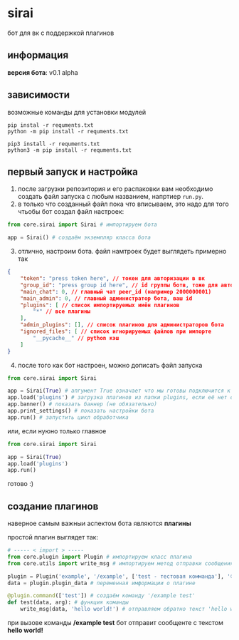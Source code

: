 # sirai
бот для вк с поддержкой плагинов

## информация
**версия бота**: v0.1 alpha 

## зависимости
возможные команды для установки модулей
```
pip instal -r requments.txt
python -m pip install -r requments.txt

pip3 install -r requments.txt
python3 -m pip install -r requments.txt
```

## первый запуск и настройка
1. после загрузки репозитория и его распаковки вам необходимо создать файл запуска с любым названием, напртиер `run.py`.
2. в только что созданный файл пока что вписываем, это надо для того чтьобы бот создал файл настроек:
```py
from core.sirai import Sirai # импортируем бота

app = Sirai() # создаём экземпляр класса бота
```
3. отлично, настроим бота. файл намтроек будет выглядеть примерно так
```json
{
    "token": "press token here", // токен для авторизации в вк
    "group_id": "press group id here", // id группы ботв, тоже для авторизации
    "main_chat": 0, // главный чат peer_id (например 2000000001)
    "main_admin": 0, // главный администратор бота, ваш id
    "plugins": [ // список импортируемых имён плагинов
        "*" // все плагины
    ],
    "admin_plugins": [], // список плагинов для администраторов бота
    "ignored_files": [ // список игнорируемых файлов при импорте
        "__pycache__" // python кэш 
    ]
}
```
4. после того как бот настроен, можно дописать файл запуска
```py
from core.sirai import Sirai

app = Sirai(True) # апгумент True означает что мы готовы подключится к вк 
app.load('plugins') # загрузка плагинов из папки plugins, если её нет он её создаст
app.banner() # показать баннер (не обязательно)
app.print_settings() # показать настройки бота
app.run() # запустить цикл обработчика
```
или, если нуюно только главное
```py
from core.sirai import Sirai

app = Sirai(True) 
app.load('plugins')
app.run()

```
готово :)

## создание плагинов
наверное самым важныи аспектом бота являются **плагины**

простой плагин выглядет так:
```py
# ----- < import > -----
from core.plugin import Plugin # импортируем класс плагина
from core.utils import write_msg # импортируем метод отправки сообщения

plugin = Plugin('example', '/example', ['test - тестовая комманда'], '⚪') # создаём плагин
data = plugin.plugin_data # переменная имформации о плагине

@plugin.command(['test']) # создаём команду '/example test'
def test(data, arg): # функция команды
    write_msg(data, 'hello world!') # отправляем обратно текст 'hello world!'
```
при вызове команды **/example test** бот отправит сообщенте с текстом **hello world!**